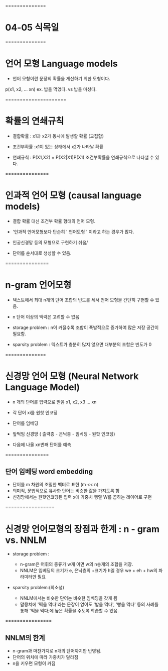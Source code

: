 ==============
# 04-05 식목일
==============
# 언어 모형 Language models

- 언어 모형이란 문장의 확률을 계산하기 위한 모형이다. 

p(x1, x2, ... xn)
ex. 밥을 먹었다. vs 밥을 마셨다.

=====================
# 확률의 연쇄규칙

- 결합확률 : x1과 x2가 동시에 발생할 확률 (교집합)

- 조건부확률 :x1이 있는 상태에서 x2가 나타날 확률 

- 연쇄규칙 : P(X1,X2) = P(X2|X1)P(X1) 조건부확률을 연쇄규칙으로 나타낼 수 있다. 

===============
# 인과적 언어 모형 (causal language models)
- 결합 확률 대신 조건부 확률 형태의 언어 모형.

- '인과적 언어모형보다 단순히 ' 언어모형 ' 이라고 하는 경우가 많다.

- 인공신경망 등의 모형으로 구현하기 쉬움/

- 단어를 순서대로 생성할 수 있음. 

===============
# n-gram 언어모형

- 텍스트에서 최대 n개의 단어 조합의 빈도를 세서 언어 모형을 간단히 구현할 수 있음.

- n 단어 이상의 맥락은 고려할 수 없음

- storage problem : n이 커질수록 조합이 폭발적으로 증가하여 많은 저장 공간이 필요함.
- sparsity problem : 텍스트가 충분히 많지 않으면 대부분의 조합은 빈도가 0 

==============
# 신경망 언어 모형 (Neural Network Language Model)

- n 개의 단어를 입력으로 받음 x1, x2, x3 ... xn

- 각 단어 xi를 원핫 인코딩
- 단어를 임베딩 
- 앞먹임 신경망 ( 출력층 - 은닉층 - 임베딩 - 원핫 인코딩)
- 다음에 나올 xn번째 단어를 예측 


===============
## 단어 임베딩 word embedding
- 단어를 m 차원의 조밀한 벡터로 표현 (m << n)
- 의미적, 문법적으로 유사한 단어는 비슷한 값을 가지도록 함
- 신경망에서는 원핫인코딩된 입력 x에 가중치 행렬 W를 곱하는 레이어로 구현 

=================
# 신경망 언어모형의 장점과 한계 : n - gram vs. NNLM
- storage problem : 
    - n-gram은 어휘의 종류가 w개 이면 w의 n승개의 조합을 저장.
    - NNLM은 임베딩의 크기가 e, 은닉층의  +크기가 h일 경우 we + eh + hw의 파라미터만 필요

- sparsity problem:(희소성)
    - NNLM에서는 비슷한 단어는 비슷한 임베딩을 갖게 됨
    - 말뭉치에 '떡을 먹다'라는 문장이 없어도 '밥을 먹다', '빵을 먹다' 등의 사례를 통해 '떡을 먹다;에 높은 확률을 주도록 학습할 수 있음. 

================
## NNLM의 한계

- n-gram과 마찬가지로 n개의 단어까지만 반영됨.
- 단어의 위치에 따라 가중치가 달라짐
- n을 키우면 모형이 커짐


